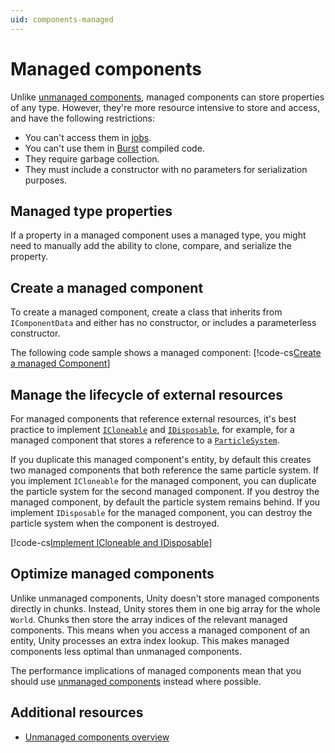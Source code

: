 ```yaml
---
uid: components-managed
---
```


# Managed components

Unlike [unmanaged components](components-unmanaged.md), managed components can store properties of any type. However, they're more resource intensive to store and access, and have the following restrictions:

* You can't access them in [jobs](xref:JobSystem).
* You can't use them in [Burst](https://docs.unity3d.com/Packages/com.unity.burst@latest) compiled code.
* They require garbage collection.
* They must include a constructor with no parameters for serialization purposes.

## Managed type properties

If a property in a managed component uses a managed type, you might need to manually add the ability to clone, compare, and serialize the property.

## Create a managed component

To create a managed component, create a class that inherits from `IComponentData` and either has no constructor, or includes a parameterless constructor.

The following code sample shows a managed component:
[!code-cs[Create a managed Component](../DocCodeSamples.Tests/CreateComponentExamples.cs#managed)]

## Manage the lifecycle of external resources

For managed components that reference external resources, it's best practice to implement [`ICloneable`](https://docs.microsoft.com/en-us/dotnet/api/system.icloneable) and [`IDisposable`](https://docs.microsoft.com/en-us/dotnet/api/system.idisposable), for example, for a managed component that stores a reference to a [`ParticleSystem`](https://docs.unity3d.com/Manual/class-ParticleSystem.html). 

If you duplicate this managed component's entity, by default this creates two managed components that both reference the same particle system. If you implement `ICloneable` for the managed component, you can duplicate the particle system for the second managed component. If you destroy the managed component, by default the particle system remains behind. If you implement `IDisposable` for the managed component, you can destroy the particle system when the component is destroyed.

[!code-cs[Implement ICloneable and IDisposable](../DocCodeSamples.Tests/GeneralComponentExamples.cs#managed-component-external-resource)]

## Optimize managed components

Unlike unmanaged components, Unity doesn't store managed components directly in chunks. Instead, Unity stores them in one big array for the whole `World`. Chunks then store the array indices of the relevant managed components. This means when you access a managed component of an entity, Unity processes an extra index lookup. This makes managed components less optimal than unmanaged components.

The performance implications of managed components mean that you should use [unmanaged components](components-unmanaged.md) instead where possible.

## Additional resources

* [Unmanaged components overview](components-unmanaged.md)